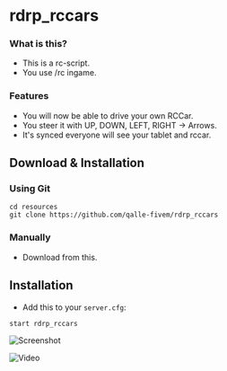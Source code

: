 # rdrp_rccars

### What is this?

* This is a rc-script.
* You use /rc ingame.

### Features
- You will now be able to drive your own RCCar.
- You steer it with UP, DOWN, LEFT, RIGHT -> Arrows.
- It's synced everyone will see your tablet and rccar.

## Download & Installation

### Using Git
```
cd resources
git clone https://github.com/qalle-fivem/rdrp_rccars
```

### Manually
- Download from this.

## Installation
- Add this to your `server.cfg`:

```
start rdrp_rccars
```

![Screenshot](https://godhatesfags.church/YjkmSLBTKgKLwlU.jpg)

![Video](https://streamable.com/qasrm)



